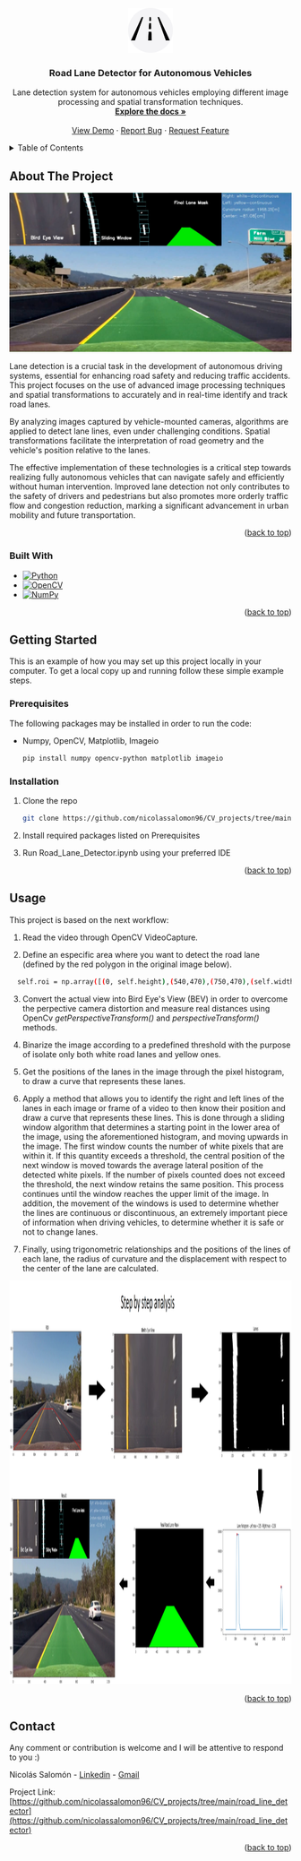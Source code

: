 <!-- PROJECT LOGO -->
<br />
<div align="center">
  <a href="https://github.com/nicolassalomon96/CV_projects/tree/main/road_line_detector">
    <img src="images/logo.png" alt="Logo" width="80" height="80">
  </a>

<h3 align="center">Road Lane Detector for Autonomous Vehicles</h3>

  <p align="center">
    Lane detection system for autonomous vehicles employing different image processing and spatial transformation techniques.
    <br />
    <a href="https://github.com/nicolassalomon96/CV_projects/tree/main/road_line_detector"><strong>Explore the docs »</strong></a>
    <br />
    <br />
    <a href="https://github.com/nicolassalomon96/CV_projects/tree/main/road_line_detector/outputs/output_1.gif">View Demo</a>
    ·
    <a href="https://github.com/nicolassalomon96/CV_projects/tree/main/road_line_detector/issues/new?labels=bug&template=bug-report---.md">Report Bug</a>
    ·
    <a href="https://github.com/nicolassalomon96/CV_projects/tree/main/road_line_detector/issues/new?labels=enhancement&template=feature-request---.md">Request Feature</a>
  </p>
</div>


<!-- TABLE OF CONTENTS -->
<details>
  <summary>Table of Contents</summary>
  <ol>
    <li>
      <a href="#about-the-project">About The Project</a>
      <ul>
        <li><a href="#built-with">Built With</a></li>
      </ul>
    </li>
    <li>
      <a href="#getting-started">Getting Started</a>
      <ul>
        <li><a href="#prerequisites">Prerequisites</a></li>
        <li><a href="#installation">Installation</a></li>
      </ul>
    </li>
    <li><a href="#usage">Usage</a></li>
    <li><a href="#contact">Contact</a></li>
  </ol>
</details>



<!-- ABOUT THE PROJECT -->
## About The Project

![Product Name Screen Shot][product-screenshot]

Lane detection is a crucial task in the development of autonomous driving systems, essential for enhancing road safety and reducing traffic accidents. This project focuses on the use of advanced image processing techniques and spatial transformations to accurately and in real-time identify and track road lanes.

By analyzing images captured by vehicle-mounted cameras, algorithms are applied to detect lane lines, even under challenging conditions. Spatial transformations facilitate the interpretation of road geometry and the vehicle's position relative to the lanes.

The effective implementation of these technologies is a critical step towards realizing fully autonomous vehicles that can navigate safely and efficiently without human intervention. Improved lane detection not only contributes to the safety of drivers and pedestrians but also promotes more orderly traffic flow and congestion reduction, marking a significant advancement in urban mobility and future transportation.

<p align="right">(<a href="#readme-top">back to top</a>)</p>


### Built With

* [![Python][Python]][Python-url]
* [![OpenCV][OpenCV]][OpenCV-url]
* [![NumPy][NumPy]][NumPy-url]

<p align="right">(<a href="#readme-top">back to top</a>)</p>


<!-- GETTING STARTED -->
## Getting Started

This is an example of how you may set up this project locally in your computer.
To get a local copy up and running follow these simple example steps.

### Prerequisites

The following packages may be installed in order to run the code:
* Numpy, OpenCV, Matplotlib, Imageio
  ```sh
  pip install numpy opencv-python matplotlib imageio
  ```

### Installation

1. Clone the repo
   ```sh
   git clone https://github.com/nicolassalomon96/CV_projects/tree/main/road_line_detector
   ```
2. Install required packages listed on Prerequisites

3. Run Road_Lane_Detector.ipynb using your preferred IDE

<p align="right">(<a href="#readme-top">back to top</a>)</p>


<!-- USAGE EXAMPLES -->
## Usage

This project is based on the next workflow:

1. Read the video through OpenCV VideoCapture.

2. Define an especific area where you want to detect the road lane (defined by the red polygon in the original image below).

```sh
  self.roi = np.array([(0, self.height),(540,470),(750,470),(self.width, self.height)], np.int32) #coordinates for the region of interest
```

3. Convert the actual view into Bird Eye's View (BEV) in order to overcome the perpective camera distortion and measure real distances using OpenCv _getPerspectiveTransform()_ and _perspectiveTransform()_ methods.

4. Binarize the image according to a predefined threshold with the purpose of isolate only both white road lanes and yellow ones.

5. Get the positions of the lanes in the image through the pixel histogram, to draw a curve that represents these lanes.

6. Apply a method that allows you to identify the right and left lines of the lanes in each image or frame of a video to then know their position and draw a curve that represents these lines.
This is done through a sliding window algorithm that determines a starting point in the lower area of ​​the image, using the aforementioned histogram, and moving upwards in the image. The first window counts the number of white pixels that are within it. If this quantity exceeds a threshold, the central position of the next window is moved towards the average lateral position of the detected white pixels. If the number of pixels counted does not exceed the threshold, the next window retains the same position. This process continues until the window reaches the upper limit of the image.
In addition, the movement of the windows is used to determine whether the lines are continuous or discontinuous, an extremely important piece of information when driving vehicles, to determine whether it is safe or not to change lanes.

7. Finally, using trigonometric relationships and the positions of the lines of each lane, the radius of curvature and the displacement with respect to the center of the lane are calculated.

<div align="center">
  <a href="https://github.com/nicolassalomon96/CV_projects/tree/main/road_line_detector/images/process.png">
    <img src="images/process.png" width="1920" height="720">
  </a>
</div>


<p align="right">(<a href="#readme-top">back to top</a>)</p>



<!-- ROADMAP -->
<!--
## Roadmap

- [ ] Feature 1
- [ ] Feature 2
- [ ] Feature 3
    - [ ] Nested Feature

See the [open issues](https://github.com/github_username/repo_name/issues) for a full list of proposed features (and known issues).

<p align="right">(<a href="#readme-top">back to top</a>)</p>
-->

<!-- CONTRIBUTING -->
<!--
## Contributing

Contributions are what make the open source community such an amazing place to learn, inspire, and create. Any contributions you make are **greatly appreciated**.

If you have a suggestion that would make this better, please fork the repo and create a pull request. You can also simply open an issue with the tag "enhancement".
Don't forget to give the project a star! Thanks again!

1. Fork the Project
2. Create your Feature Branch (`git checkout -b feature/AmazingFeature`)
3. Commit your Changes (`git commit -m 'Add some AmazingFeature'`)
4. Push to the Branch (`git push origin feature/AmazingFeature`)
5. Open a Pull Request

<p align="right">(<a href="#readme-top">back to top</a>)</p>
-->


<!-- LICENSE -->
<!--
## License

Distributed under the MIT License. See `LICENSE.txt` for more information.

<p align="right">(<a href="#readme-top">back to top</a>)</p>
-->


<!-- CONTACT -->
## Contact
Any comment or contribution is welcome and I will be attentive to respond to you :)

Nicolás Salomón - [Linkedin](https://www.linkedin.com/in/nicolassalomon96/) - [Gmail](nicolassalomon96@gmail.com)

Project Link: [https://github.com/nicolassalomon96/CV_projects/tree/main/road_line_detector](https://github.com/nicolassalomon96/CV_projects/tree/main/road_line_detector)

<p align="right">(<a href="#readme-top">back to top</a>)</p>



<!-- MARKDOWN LINKS & IMAGES -->
<!-- https://www.markdownguide.org/basic-syntax/#reference-style-links -->
[product-screenshot]: images/output_frame.png
[Python]: https://img.shields.io/badge/python-3670A0?style=for-the-badge&logo=python&logoColor=ffdd54
[Python-url]: https://www.python.org/
[OpenCV]: https://img.shields.io/badge/OpenCV-27338e?style=for-the-badge&logo=OpenCV&logoColor=white
[OpenCV-url]: https://opencv.org/
[NumPy]: https://img.shields.io/badge/-NumPy-013243?style=flat&logo=numpy&logoColor=white
[NumPy-url]: https://opencv.org/
